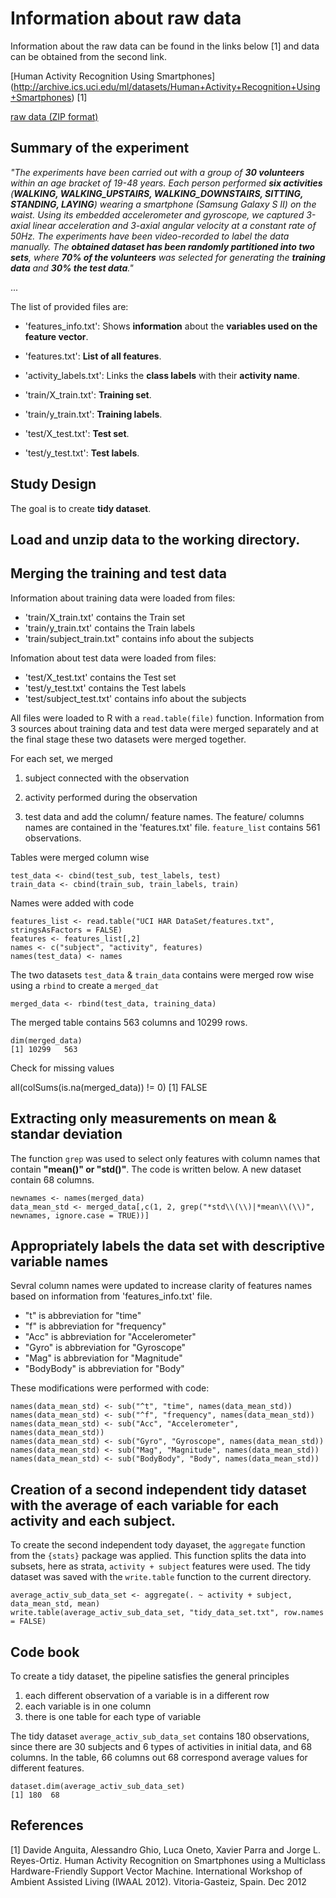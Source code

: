 # Information about raw data
Information about the raw data can be found in the links below [1] and data can be obtained from the second link.

[Human Activity Recognition Using Smartphones] (http://archive.ics.uci.edu/ml/datasets/Human+Activity+Recognition+Using+Smartphones) [1]

[raw data (ZIP format)](https://d396qusza40orc.cloudfront.net/getdata%2Fprojectfiles%2FUCI%20HAR%20Dataset.zip)

## Summary of the experiment 

*"The experiments have been carried out with a group of __30 volunteers__ within an age bracket of 19-48 years. Each person performed __six activities__ (__WALKING, WALKING_UPSTAIRS, WALKING_DOWNSTAIRS, SITTING, STANDING, LAYING__) wearing a smartphone (Samsung Galaxy S II) on the waist. Using its embedded accelerometer and gyroscope, we captured 3-axial linear acceleration and 3-axial angular velocity at a constant rate of 50Hz. The experiments have been video-recorded to label the data manually. The __obtained dataset has been randomly partitioned into two sets__, where __70% of the volunteers__ was selected for generating the __training data__ and __30% the test data__."*

...


The list of provided files are:

- 'features_info.txt': Shows __information__ about the __variables used on the feature vector__.


- 'features.txt': __List of all features__.



- 'activity_labels.txt': Links the __class labels__ with their __activity name__.



- 'train/X_train.txt': __Training set__.



- 'train/y_train.txt': __Training labels__.



- 'test/X_test.txt': __Test set__.



- 'test/y_test.txt': __Test labels__.



## Study Design
The goal is to create  __tidy dataset__.

## Load and unzip data to the working directory.

## Merging the training and test data 

Information about training data were loaded from files:

- 'train/X_train.txt' contains the Train set
- 'train/y_train.txt' contains the Train labels
- 'train/subject_train.txt" contains info about the subjects


Infomation about test data were loaded from files:

- 'test/X_test.txt' contains the Test set
- 'test/y_test.txt' contains the Test labels
- 'test/subject_test.txt' contains info about the subjects

All files were loaded to R with   a `read.table(file)` function.
Information from 3 sources about training data and test data were merged separately and at the final stage these two datasets were merged together. 

For each set, we merged 

 1. subject connected with the observation 

 2. activity performed during the observation 

 3. test data and  add the column/ feature names. The feature/ columns names are contained in the 'features.txt' file. `feature_list` contains 561 observations.

Tables were merged column wise

    test_data <- cbind(test_sub, test_labels, test)
    train_data <- cbind(train_sub, train_labels, train)

Names were added with code
    
    features_list <- read.table("UCI HAR DataSet/features.txt", stringsAsFactors = FALSE)
    features <- features_list[,2]
    names <- c("subject", "activity", features) 
    names(test_data) <- names

The two datasets `test_data` & `train_data` contains were merged row wise using a `rbind` to create a `merged_dat`

	merged_data <- rbind(test_data, training_data)

The merged table contains 563 columns and 10299 rows.
  
    dim(merged_data)
    [1] 10299   563
    
Check for missing values
  
  all(colSums(is.na(merged_data)) != 0)
	[1] FALSE



## Extracting only measurements on mean & standar deviation

The function `grep` was used to select only features with column names that contain  __"mean()" or "std()"__. The code is written below. A new dataset contain 68 columns.


    newnames <- names(merged_data)
    data_mean_std <- merged_data[,c(1, 2, grep("*std\\(\\)|*mean\\(\\)", newnames, ignore.case = TRUE))]

## Appropriately labels the data set with descriptive variable names

Sevral column names were updated to increase clarity of features names based on information from 'features_info.txt' file.

- "t" is abbreviation for  "time"
-   "f" is abbreviation for  "frequency"
-   "Acc" is abbreviation for  "Accelerometer"
-   "Gyro" is abbreviation for  "Gyroscope"
-   "Mag" is abbreviation for  "Magnitude"
-   "BodyBody" is abbreviation for  "Body"

These modifications were performed with code:

    names(data_mean_std) <- sub("^t", "time", names(data_mean_std))
    names(data_mean_std) <- sub("^f", "frequency", names(data_mean_std))
    names(data_mean_std) <- sub("Acc", "Accelerometer", names(data_mean_std))
    names(data_mean_std) <- sub("Gyro", "Gyroscope", names(data_mean_std))
    names(data_mean_std) <- sub("Mag", "Magnitude", names(data_mean_std))
    names(data_mean_std) <- sub("BodyBody", "Body", names(data_mean_std))



## Creation of a second independent tidy dataset with the average of each variable for each activity and each subject.

To create the second independent tody dayaset, the  `aggregate` function from  the `{stats}` package was applied. This function splits the data into subsets, here as strata,  `activity + subject` features were used. The tidy dataset was saved with the  `write.table` function to the current directory. 

    
    average_activ_sub_data_set <- aggregate(. ~ activity + subject, data_mean_std, mean)
    write.table(average_activ_sub_data_set, "tidy_data_set.txt", row.names = FALSE)

## Code book

To create a tidy dataset, the pipeline satisfies the general principles 

1. each different observation of a variable is in a different row
2. each variable is in one column
3. there is one table for each type of variable

The tidy dataset `average_activ_sub_data_set` contains 180 observations, since there are 30 subjects and 6 types of activities in initial data, and 68 columns.  In the table, 66 columns out 68 correspond average values for different features.

    dataset.dim(average_activ_sub_data_set)
    [1] 180  68


## References

[1] Davide Anguita, Alessandro Ghio, Luca Oneto, Xavier Parra and Jorge L. Reyes-Ortiz. Human Activity Recognition on Smartphones using a Multiclass Hardware-Friendly Support Vector Machine. International Workshop of Ambient Assisted Living (IWAAL 2012). Vitoria-Gasteiz, Spain. Dec 2012
